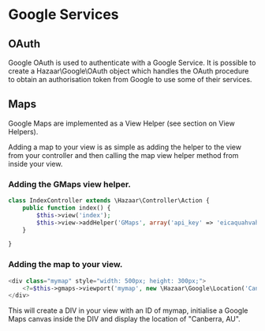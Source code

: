 # Google Services

## OAuth

Google OAuth is used to authenticate with a Google Service. It is possible to create a Hazaar\Google\OAuth object which handles the OAuth procedure to obtain an authorisation token from Google to use some of their services.

## Maps

Google Maps are implemented as a View Helper (see section on View Helpers).

Adding a map to your view is as simple as adding the helper to the view from your controller and then calling the map view helper method from inside your view.

### Adding the GMaps view helper.

```php
class IndexController extends \Hazaar\Controller\Action {
    public function index() {
        $this->view('index');
        $this->view->addHelper('GMaps', array('api_key' => 'eicaquahvahnaeshaich5Ooqu'));
    }

}
```

### Adding the map to your view.

```php
<div class="mymap" style="width: 500px; height: 300px;">
    <?=$this->gmaps->viewport('mymap', new \Hazaar\Google\Location('Canberra, AU'));?>
</div>
```

This will create a DIV in your view with an ID of mymap, initialise a Google Maps canvas inside the DIV and display the location of "Canberra, AU".